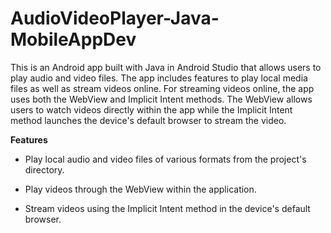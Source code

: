 # AudioVideoPlayer-Java-MobileAppDev

This is an Android app built with Java in Android Studio that allows
users to play audio and video files. The app includes features to play
local media files as well as stream videos online. For streaming videos
online, the app uses both the WebView and Implicit Intent methods. The
WebView allows users to watch videos directly within the app while the
Implicit Intent method launches the device\'s default browser to stream
the video.

**Features**

-   Play local audio and video files of various formats from the
    project's directory.

-   Play videos through the WebView within the application.

-   Stream videos using the Implicit Intent method in the device\'s
    default browser.
